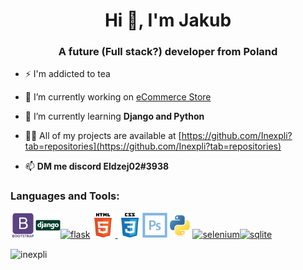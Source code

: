 <h1 align="center">Hi 👋, I'm Jakub</h1>
<h3 align="center">A future (Full stack?) developer from Poland</h3>

- ⚡ I'm addicted to tea

- 🔭 I’m currently working on [eCommerce Store](https://github.com/Inexpli/eCommerce-Store)

- 🌱 I’m currently learning **Django and Python**

- 👨‍💻 All of my projects are available at [https://github.com/Inexpli?tab=repositories](https://github.com/Inexpli?tab=repositories)

- 📫 **DM me discord Eldzej02#3938**



<h3 align="left">Languages and Tools:</h3>
<p align="left"><a href="https://getbootstrap.com" target="_blank"><img src="https://raw.githubusercontent.com/devicons/devicon/master/icons/bootstrap/bootstrap-plain-wordmark.svg" alt="bootstrap" width="40" height="40"/></a><a href="https://www.djangoproject.com/" target="_blank"><img src="https://raw.githubusercontent.com/devicons/devicon/master/icons/django/django-original.svg" alt="django" width="40" height="40"/></a><a href="https://flask.palletsprojects.com/" target="_blank"><img src="https://www.vectorlogo.zone/logos/pocoo_flask/pocoo_flask-icon.svg" alt="flask" width="40" height="40"/></a><a href="https://www.w3.org/html/" target="_blank"><img src="https://raw.githubusercontent.com/devicons/devicon/master/icons/html5/html5-original-wordmark.svg" alt="html5" width="40" height="40"/></a><a href="https://www.photoshop.com/en" target="_blank"> <a href="https://www.w3schools.com/css/" target="_blank"><img src="https://raw.githubusercontent.com/devicons/devicon/master/icons/css3/css3-original-wordmark.svg" alt="css3" width="40" height="40"/></a><img src="https://raw.githubusercontent.com/devicons/devicon/master/icons/photoshop/photoshop-line.svg" alt="photoshop" width="40" height="40"/></a><a href="https://www.python.org" target="_blank"><img src="https://raw.githubusercontent.com/devicons/devicon/master/icons/python/python-original.svg" alt="python" width="40" height="40"/></a><a href="https://www.selenium.dev" target="_blank"><img src="https://raw.githubusercontent.com/detain/svg-logos/780f25886640cef088af994181646db2f6b1a3f8/svg/selenium-logo.svg" alt="selenium" width="40" height="40"/></a><a href="https://www.sqlite.org/" target="_blank"><img src="https://www.vectorlogo.zone/logos/sqlite/sqlite-icon.svg" alt="sqlite" width="40" height="40"/></a></p>

<p><img src="https://github-readme-stats.vercel.app/api/top-langs?username=inexpli&amp;show_icons=true&amp;locale=en&amp;layout=compact" style="background:transparent" alt="inexpli" align="center" /></p>
